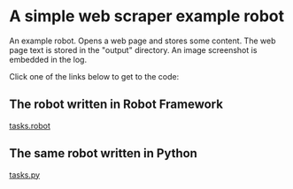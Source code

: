 # A simple web scraper example robot

An example robot. Opens a web page and stores some content. The web page
text is stored in the "output" directory. An image screenshot is embedded in the log.

Click one of the links below to get to the code:

## The robot written in Robot Framework

[tasks.robot](./tasks.robot)

## The same robot written in Python

[tasks.py](./tasks.py)
